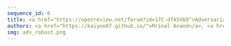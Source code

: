 ```yaml
---
sequence_id: 6
title: <a href="https://openreview.net/forum?id=17C-dfA5X69">Adversarial Robustness of Program Synthesis Models</a>
authors: <a href="https://kaiyon07.github.io/">Mrinal Anand</a>, <a href="https://scholar.google.com/citations?user=WOrOyp4AAAAJ">Pratik Kayal</a>, <a href="https://mayank4490.github.io/">Mayank Singh</a>
img: adv_robust.png
---
```


